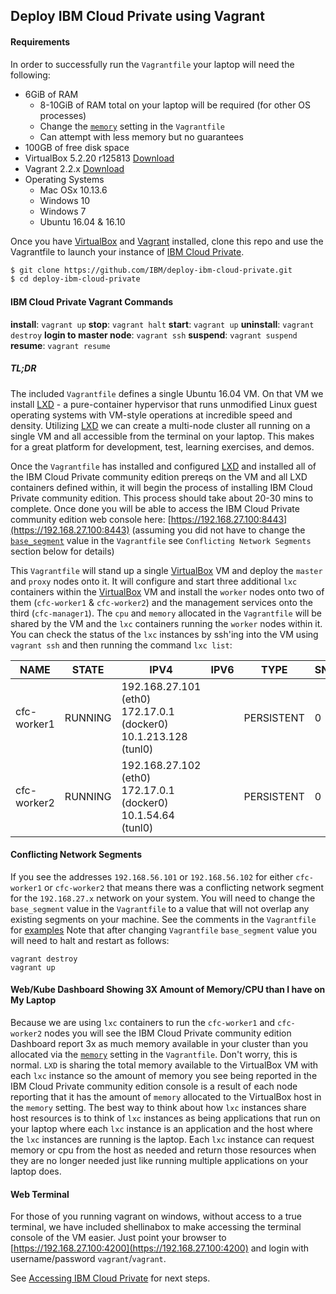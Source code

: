 ## Deploy IBM Cloud Private using Vagrant

#### Requirements
In order to successfully run the `Vagrantfile` your laptop will need the following:

 - 6GiB of RAM
   -  8-10GiB of RAM total on your laptop will be required (for other OS processes)
   -  Change the [`memory`](https://github.com/IBM/deploy-ibm-cloud-private/blob/master/Vagrantfile#L15) setting in the `Vagrantfile` 
   -  Can attempt with less memory but no guarantees
 - 100GB of free disk space
 - VirtualBox 5.2.20 r125813 [Download](https://www.virtualbox.org/wiki/Downloads)
 - Vagrant 2.2.x [Download](https://www.vagrantup.com/downloads.html)
 - Operating Systems
   - Mac OSx 10.13.6
   - Windows 10
   - Windows 7
   - Ubuntu 16.04 & 16.10

Once you have [VirtualBox](https://www.virtualbox.org/wiki/Downloads) and [Vagrant](https://www.vagrantup.com/downloads.html) installed, clone this repo and use the Vagrantfile to launch your instance
of [IBM Cloud Private](https://www.ibm.com/cloud-computing/products/ibm-cloud-private/).

```bash
$ git clone https://github.com/IBM/deploy-ibm-cloud-private.git
$ cd deploy-ibm-cloud-private
```

#### IBM Cloud Private Vagrant Commands
**install**: `vagrant up`
**stop**: `vagrant halt`
**start**: `vagrant up`
**uninstall**: `vagrant destroy`
**login to master node**: `vagrant ssh`
**suspend**: `vagrant suspend`
**resume**: `vagrant resume`

##### TL;DR
The included `Vagrantfile` defines a single Ubuntu 16.04 VM. On that VM we install [LXD](https://www.ubuntu.com/containers/lxd) - a pure-container hypervisor that runs unmodified Linux guest operating systems with VM-style operations at incredible speed and density. Utilizing [LXD](https://www.ubuntu.com/containers/lxd) we can create a multi-node cluster all running on a single VM and all accessible from the terminal on your laptop. This makes for a great platform for development, test, learning exercises, and demos.

Once the `Vagrantfile` has installed and configured [LXD](https://www.ubuntu.com/containers/lxd) and installed all of the IBM Cloud Private community edition prereqs on the VM and all LXD containers defined within, it will begin the process of installing IBM Cloud Private community edition. This process should take about 20-30 mins to complete. Once done you will be able to access the IBM Cloud Private community edition web console here: [https://192.168.27.100:8443](https://192.168.27.100:8443) (assuming you did not have to change the [`base_segment`](https://github.com/IBM/deploy-ibm-cloud-private/blob/master/Vagrantfile#L28) value in the `Vagrantfile` see `Conflicting Network Segments` section below for details)  

This `Vagrantfile` will stand up a single [VirtualBox](https://www.virtualbox.org/wiki/Downloads) VM and deploy the `master` and `proxy` nodes onto it. It will configure and start three additional `lxc` containers within the [VirtualBox](https://www.virtualbox.org/wiki/Downloads) VM and install the `worker` nodes onto two of them (`cfc-worker1` & `cfc-worker2`) and the management services onto the third (`cfc-manager1`). The `cpu` and `memory` allocated in the `Vagrantfile` will be shared by the VM and the `lxc` containers running the `worker` nodes within it. You can check the status of the `lxc` instances by ssh'ing into the VM using `vagrant ssh` and then running the command `lxc list`:  


| NAME        | STATE   | IPV4                           | IPV6 | TYPE       | SNAPSHOTS |  
| ----------- | ------- | ------------------------------ | ---- | ---------- | --------- |
| cfc-worker1 | RUNNING | 192.168.27.101 (eth0) 172.17.0.1 (docker0) 10.1.213.128 (tunl0)|      | PERSISTENT | 0         |   
| cfc-worker2 | RUNNING | 192.168.27.102 (eth0) 172.17.0.1 (docker0) 10.1.54.64 (tunl0)  |      | PERSISTENT | 0         |  

#### Conflicting Network Segments
If you see the addresses `192.168.56.101` or `192.168.56.102` for either `cfc-worker1` or `cfc-worker2` that means there was a conflicting network segment for the `192.168.27.x` network on your system. You will need to change the `base_segment` value in the `Vagrantfile` to a value that will not overlap any existing segments on your machine. See the comments in the `Vagrantfile` for [examples](https://github.com/IBM/deploy-ibm-cloud-private/blob/master/Vagrantfile#L24-L28)  Note that after changing `Vagrantfile` `base_segment` value you will need to halt and restart as follows:

    vagrant destroy
    vagrant up

#### Web/Kube Dashboard Showing 3X Amount of Memory/CPU than I have on My Laptop
Because we are using `lxc` containers to run the `cfc-worker1` and `cfc-worker2` nodes you will see the IBM Cloud Private community edition Dashboard report 3x as much memory available in your cluster than you allocated via the [`memory`](https://github.com/IBM/deploy-ibm-cloud-private/blob/master/Vagrantfile#L15) setting in the `Vagrantfile`. Don't worry, this is normal. `LXD` is sharing the total memory available to the VirtualBox VM with each `lxc` instance so the amount of memory you see being reported in the IBM Cloud Private community edition console is a result of each node reporting that it has the amount of `memory` allocated to the VirtualBox host in the `memory` setting. The best way to think about how `lxc` instances share host resources is to think of `lxc` instances as being applications that run on your laptop where each `lxc` instance is an application and the host where the `lxc` instances are running is the laptop. Each `lxc` instance can request memory or cpu from the host as needed and return those resources when they are no longer needed just like running multiple applications on your laptop does.

#### Web Terminal
For those of you running vagrant on windows, without access to a true terminal, we have included shellinabox to make accessing the terminal console of the VM easier. Just point your browser to [https://192.168.27.100:4200](https://192.168.27.100:4200) and login with username/password `vagrant`/`vagrant`. 

See [Accessing IBM Cloud Private](/README.md#accessing-ibm-cloud-private) for next steps.
